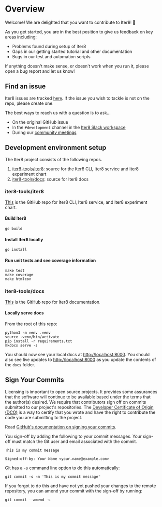 # Overview

Welcome! We are delighted that you want to contribute to Iter8! 💖

As you get started, you are in the best position to give us feedback on key areas including:

* Problems found during setup of Iter8
* Gaps in our getting started tutorial and other documentation
* Bugs in our test and automation scripts

If anything doesn't make sense, or doesn't work when you run it, please open a
bug report and let us know!

## Find an issue

Iter8 issues are tracked [here](https://github.com/iter8-tools/iter8/issues). If the issue you wish to tackle is not on the repo, please create one.

The best ways to reach us with a question is to ask...

* On the original GitHub issue
* In the `#development` channel in the [Iter8 Slack workspace](https://join.slack.com/t/iter8-tools/shared_invite/zt-awl2se8i-L0pZCpuHntpPejxzLicbmw)
* During our [community meetings](https://iter8.tools/latest/community/community/)

## Development environment setup

The Iter8 project consists of the following repos.

1. [iter8-tools/iter8](https://github.com/iter8-tools/iter8): source for the Iter8 CLI, Iter8 service and Iter8 experiment chart
2. [iter8-tools/docs](https://github.com/iter8-tools/docs): source for Iter8 docs

### iter8-tools/iter8

[This](https://github.com/iter8-tools/iter8) is the GitHub repo for Iter8 CLI, Iter8 service, and Iter8 experiment chart.

#### Build Iter8

```shell
go build
```

#### Install Iter8 locally

```shell
go install
```

#### Run unit tests and see coverage information

```shell
make test
make coverage
make htmlcov
```

### iter8-tools/docs

[This](https://github.com/iter8-tools/docs) is the GitHub repo for Iter8 documentation.

#### Locally serve docs
From the root of this repo:

```shell
python3 -m venv .venv
source .venv/bin/activate
pip install -r requirements.txt
mkdocs serve -s
```

You should now see your local docs at [http://localhost:8000](http://localhost:8000). You should also see live updates to [http://localhost:8000](http://localhost:8000) as you update the contents of the `docs` folder.

## Sign Your Commits

Licensing is important to open source projects. It provides some assurances that
the software will continue to be available based under the terms that the
author(s) desired. We require that contributors sign off on commits submitted to
our project's repositories. The [Developer Certificate of Origin
(DCO)](https://developercertificate.org/) is a way to certify that you wrote and
have the right to contribute the code you are submitting to the project.

Read [GitHub's documentation on signing your commits](https://docs.github.com/en/github/authenticating-to-github/managing-commit-signature-verification/signing-commits).

You sign-off by adding the following to your commit messages. Your sign-off must
match the Git user and email associated with the commit.

    This is my commit message

    Signed-off-by: Your Name <your.name@example.com>

Git has a `-s` command line option to do this automatically:

    git commit -s -m 'This is my commit message'

If you forgot to do this and have not yet pushed your changes to the remote
repository, you can amend your commit with the sign-off by running:

    git commit --amend -s 

